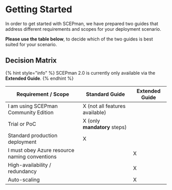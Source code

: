 # Getting Started

In order to get started with SCEPman, we have prepared two guides that address different requirements and scopes for your deployment scenario.

**Please use the table below**, to decide which of the two guides is best suited for your scenario.

## Decision Matrix

{% hint style="info" %}
SCEPman 2.0 is currently only available via the **Extended Guide**.
{% endhint %}

| Requirement / Scope                           | Standard Guide                 | Extended Guide |
| --------------------------------------------- | ------------------------------ | -------------- |
| I am using SCEPman Community Edition          | X (not all features available) |                |
| Trial or PoC                                  | X (only **mandatory** steps)   |                |
| Standard production deployment                | X                              |                |
| I must obey Azure resource naming conventions |                                | X              |
| High-availability / redundancy                |                                | X              |
| Auto-scaling                                  |                                | X              |
